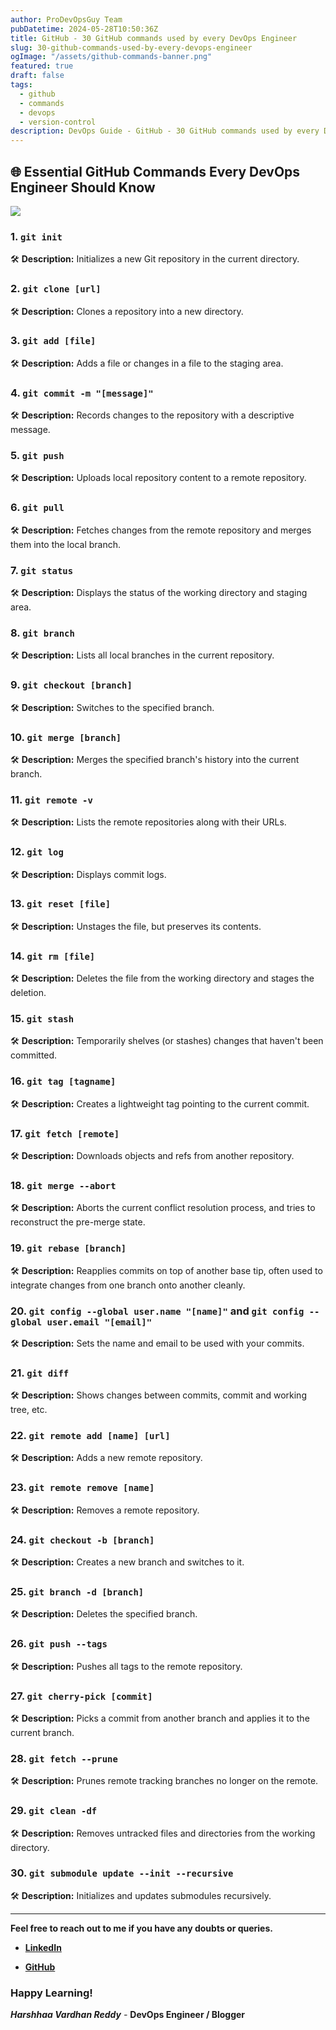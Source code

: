 ```yaml
---
author: ProDevOpsGuy Team
pubDatetime: 2024-05-28T10:50:36Z
title: GitHub - 30 GitHub commands used by every DevOps Engineer
slug: 30-github-commands-used-by-every-devops-engineer
ogImage: "/assets/github-commands-banner.png"
featured: true
draft: false
tags:
  - github
  - commands
  - devops
  - version-control
description: DevOps Guide - GitHub - 30 GitHub commands used by every DevOps Engineer
---
```


## 🌐 Essential GitHub Commands Every DevOps Engineer Should Know

![](https://imgur.com/UQmCGva.png)

### 1. `git init`

🛠️ **Description:** Initializes a new Git repository in the current directory.

### 2. `git clone [url]`

🛠️ **Description:** Clones a repository into a new directory.

### 3. `git add [file]`

🛠️ **Description:** Adds a file or changes in a file to the staging area.

### 4. `git commit -m "[message]"`

🛠️ **Description:** Records changes to the repository with a descriptive message.

### 5. `git push`

🛠️ **Description:** Uploads local repository content to a remote repository.

### 6. `git pull`

🛠️ **Description:** Fetches changes from the remote repository and merges them into the local branch.

### 7. `git status`

🛠️ **Description:** Displays the status of the working directory and staging area.

### 8. `git branch`

🛠️ **Description:** Lists all local branches in the current repository.

### 9. `git checkout [branch]`

🛠️ **Description:** Switches to the specified branch.

### 10. `git merge [branch]`

🛠️ **Description:** Merges the specified branch's history into the current branch.

### 11. `git remote -v`

🛠️ **Description:** Lists the remote repositories along with their URLs.

### 12. `git log`

🛠️ **Description:** Displays commit logs.

### 13. `git reset [file]`

🛠️ **Description:** Unstages the file, but preserves its contents.

### 14. `git rm [file]`

🛠️ **Description:** Deletes the file from the working directory and stages the deletion.

### 15. `git stash`

🛠️ **Description:** Temporarily shelves (or stashes) changes that haven't been committed.

### 16. `git tag [tagname]`

🛠️ **Description:** Creates a lightweight tag pointing to the current commit.

### 17. `git fetch [remote]`

🛠️ **Description:** Downloads objects and refs from another repository.

### 18. `git merge --abort`

🛠️ **Description:** Aborts the current conflict resolution process, and tries to reconstruct the pre-merge state.

### 19. `git rebase [branch]`

🛠️ **Description:** Reapplies commits on top of another base tip, often used to integrate changes from one branch onto another cleanly.

### 20. `git config --global user.name "[name]"` and `git config --global user.email "[email]"`

🛠️ **Description:** Sets the name and email to be used with your commits.

### 21. `git diff`

🛠️ **Description:** Shows changes between commits, commit and working tree, etc.

### 22. `git remote add [name] [url]`

🛠️ **Description:** Adds a new remote repository.

### 23. `git remote remove [name]`

🛠️ **Description:** Removes a remote repository.

### 24. `git checkout -b [branch]`

🛠️ **Description:** Creates a new branch and switches to it.

### 25. `git branch -d [branch]`

🛠️ **Description:** Deletes the specified branch.

### 26. `git push --tags`

🛠️ **Description:** Pushes all tags to the remote repository.

### 27. `git cherry-pick [commit]`

🛠️ **Description:** Picks a commit from another branch and applies it to the current branch.

### 28. `git fetch --prune`

🛠️ **Description:** Prunes remote tracking branches no longer on the remote.

### 29. `git clean -df`

🛠️ **Description:** Removes untracked files and directories from the working directory.

### 30. `git submodule update --init --recursive`

🛠️ **Description:** Initializes and updates submodules recursively.

---

**Feel free to reach out to me if you have any doubts or queries.**

- [**LinkedIn**](https://www.linkedin.com/in/harshhaa-vardhan-reddy/)

- [**GitHub**](https://github.com/NotHarshhaa/)

### Happy Learning!

**_Harshhaa Vardhan Reddy_** _\-_ **DevOps Engineer / Blogger**
